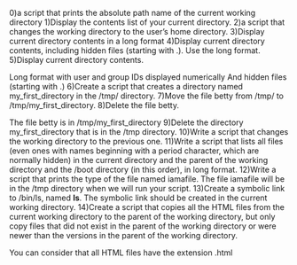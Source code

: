 0)a script that prints the absolute path name of the current working directory
1)Display the contents list of your current directory.
2)a script that changes the working directory to the user’s home directory.
3)Display current directory contents in a long format
4)Display current directory contents, including hidden files (starting with .). Use the long format.
5)Display current directory contents.

Long format
with user and group IDs displayed numerically
And hidden files (starting with .) 
6)Create a script that creates a directory named my_first_directory in the /tmp/ directory.
7)Move the file betty from /tmp/ to /tmp/my_first_directory.
8)Delete the file betty.

The file betty is in /tmp/my_first_directory
9)Delete the directory my_first_directory that is in the /tmp directory.
10)Write a script that changes the working directory to the previous one.
11)Write a script that lists all files (even ones with names beginning with a period character, which are normally hidden) in the current directory and the parent of the working directory and the /boot directory (in this order), in long format.
12)Write a script that prints the type of the file named iamafile. The file iamafile will be in the /tmp directory when we will run your script.
13)Create a symbolic link to /bin/ls, named __ls__. The symbolic link should be created in the current working directory.
14)Create a script that copies all the HTML files from the current working directory to the parent of the working directory, but only copy files that did not exist in the parent of the working directory or were newer than the versions in the parent of the working directory.

You can consider that all HTML files have the extension .html

